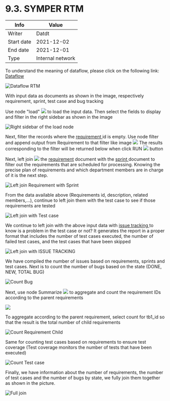 # 9.3. SYMPER RTM

| Info       | Value            |
| ---------- | ---------------- |
| Writer     | Datdt            |
| Start date | 2021-12-02       |
| End date   | 2021-12-01       |
| Type       | Internal network |

To understand the meaning of dataflow, please click on the following link: [Dataflow](https://app.gitbook.com/s/-McNyP8y\_A8MZOZl5QPQ/business-intelligence/untitled-2)

![Dataflow RTM](<../.gitbook/assets/image (30).png>)

With input data as documents as shown in the image, respectively requirement, sprint, test case and bug tracking

Use node "load" ![](<../.gitbook/assets/image (109) (1).png>) to load the input data. Then select the fields to display and filter in the right sidebar as shown in the image

![Right sidebar of the load node](<../.gitbook/assets/image (35).png>)

Next, filter the records where the [requirement ](8.2.-symper-requirement.md)id is empty. Use node filter and append output from Requirement to that filter like image ![](<../.gitbook/assets/image (71) (1).png>) The results corresponding to the filter will be returned below when click RUN ![](<../.gitbook/assets/image (74) (1) (1).png>) button

Next, left join ![](<../.gitbook/assets/image (26).png>) the [requirement](8.2.-symper-requirement.md) document with the [sprint ](8.7.-sprint.md)document to filter out the requirements that are scheduled for processing. Knowing the precise plan of requirements and which department members are in charge of it is the next step.

![Left join Requirement with Sprint](<../.gitbook/assets/image (99) (1) (1) (1).png>)

From the data available above (Requirements id, description, related members,...), continue to left join them with the test case to see if those requirements are tested

![Left join with Test case](<../.gitbook/assets/image (13) (1) (1).png>)

We continue to left join with the above input data with [issue tracking ](8.6-issue-tracking.md)to know is a problem in the test case or not? It generates the report in a proper format that includes the number of test cases executed, the number of failed test cases, and the test cases that have been skipped

![Left join with ISSUE TRACKING](<../.gitbook/assets/image (24) (1).png>)

We have compiled the number of issues based on requirements, sprints and test cases. Next is to count the number of bugs based on the state (DONE, NEW, TOTAL BUG)

![Count Bug](<../.gitbook/assets/image (47).png>)

Next, use node Summarize ![](<../.gitbook/assets/image (72) (1).png>) to aggregate and count the requirement IDs according to the parent requirements

![](<../.gitbook/assets/image (21) (1).png>)

To aggregate according to the parent requirement, select count for tb1\_id so that the result is the total number of child requirements

![Count Requirement Child](<../.gitbook/assets/image (36).png>)

Same for counting test cases based on requirements to ensure test coverage (Test coverage monitors the number of tests that have been executed)

![Count Test case](<../.gitbook/assets/image (96).png>)

Finally, we have information about the number of requirements, the number of test cases and the number of bugs by state, we fully join them together as shown in the picture.

![Full join](<../.gitbook/assets/image (78) (1).png>)


